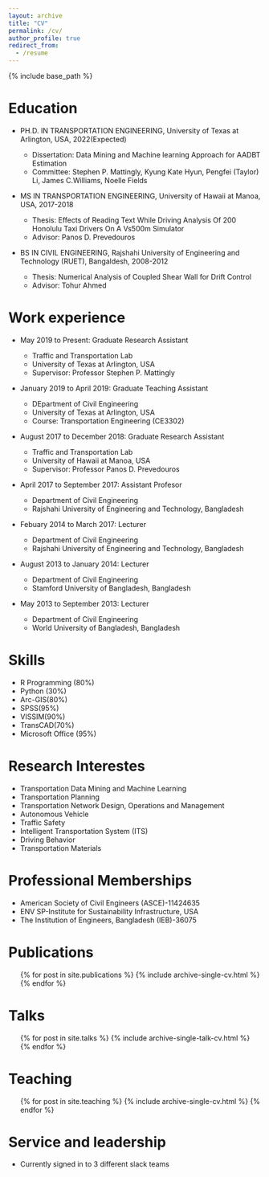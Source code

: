 ```yaml
---
layout: archive
title: "CV"
permalink: /cv/
author_profile: true
redirect_from:
  - /resume
---
```


{% include base_path %}

Education
======
* PH.D. IN TRANSPORTATION ENGINEERING, University of Texas at Arlington, USA, 2022(Expected)
    * Dissertation: Data Mining and Machine learning Approach for AADBT Estimation
    * Committee: Stephen P. Mattingly, Kyung Kate Hyun, Pengfei (Taylor) Li, James C.Williams, Noelle Fields

* MS IN TRANSPORTATION ENGINEERING, University of Hawaii at Manoa, USA, 2017-2018
    * Thesis: Effects of Reading Text While Driving Analysis Of 200 Honolulu Taxi Drivers On A Vs500m Simulator
    * Advisor: Panos D. Prevedouros

* BS IN CIVIL ENGINEERING, Rajshahi University of Engineering and Technology (RUET), Bangaldesh, 2008-2012
    * Thesis: Numerical Analysis of Coupled Shear Wall for Drift Control
    * Advisor: Tohur Ahmed

Work experience
======
* May 2019 to Present: Graduate Research Assistant
  * Traffic and Transportation Lab
  * University of Texas at Arlington, USA
  * Supervisor: Professor Stephen P. Mattingly

* January 2019 to April 2019: Graduate Teaching Assistant
  * DEpartment of Civil Engineering
  * University of Texas at Arlington, USA
  * Course: Transportation Engineering (CE3302)
  
* August 2017 to December 2018: Graduate Research Assistant
  * Traffic and Transportation Lab
  * University of Hawaii at Manoa, USA
  * Supervisor: Professor Panos D. Prevedouros
  
* April 2017 to September 2017: Assistant Profesor
  * Department of Civil Engineering
  * Rajshahi University of Engineering and Technology, Bangladesh
 
* Febuary 2014 to March 2017: Lecturer
  * Department of Civil Engineering
  * Rajshahi University of Engineering and Technology, Bangladesh
  
* August 2013 to January 2014: Lecturer
  * Department of Civil Engineering
  * Stamford University of Bangladesh, Bangladesh
  
* May 2013 to September 2013: Lecturer
  * Department of Civil Engineering
  * World University of Bangladesh, Bangladesh

  
  
Skills
======
* R Programming (80%)
* Python (30%)
* Arc-GIS(80%)
* SPSS(95%)
* VISSIM(90%)
* TransCAD(70%)
* Microsoft Office (95%)

Research Interestes
======
* Transportation Data Mining and Machine Learning
* Transportation Planning
* Transportation Network Design, Operations and Management
* Autonomous Vehicle 
* Traffic Safety 
* Intelligent Transportation System (ITS) 
* Driving Behavior
* Transportation Materials

Professional Memberships
======
* American Society of Civil Engineers (ASCE)-11424635
* ENV SP-Institute for Sustainability Infrastructure, USA 
* The Institution of Engineers, Bangladesh (IEB)-36075

Publications
======
  <ul>{% for post in site.publications %}
    {% include archive-single-cv.html %}
  {% endfor %}</ul>
  
Talks
======
  <ul>{% for post in site.talks %}
    {% include archive-single-talk-cv.html %}
  {% endfor %}</ul>
  
Teaching
======
  <ul>{% for post in site.teaching %}
    {% include archive-single-cv.html %}
  {% endfor %}</ul>
  
Service and leadership
======
* Currently signed in to 3 different slack teams
